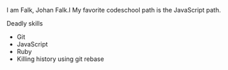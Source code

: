 I am Falk, Johan Falk.I
My favorite codeschool path is the JavaScript path.

Deadly skills
* Git
* JavaScript
* Ruby
* Killing history using git rebase
